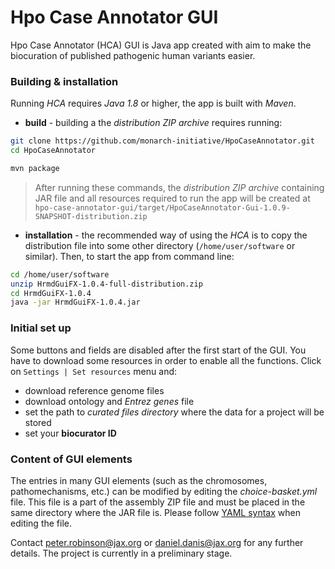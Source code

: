 # Hpo Case Annotator GUI

Hpo Case Annotator (HCA) GUI is Java app created with aim to make the biocuration of published pathogenic human variants easier.

### Building & installation
Running *HCA* requires *Java 1.8* or higher, the app is built with *Maven*.

- **build** - building a the *distribution ZIP archive* requires running:

```bash
git clone https://github.com/monarch-initiative/HpoCaseAnnotator.git
cd HpoCaseAnnotator

mvn package
```
> After running these commands, the *distribution ZIP archive* containing JAR file and all resources required to run the app will be created at `hpo-case-annotator-gui/target/HpoCaseAnnotator-Gui-1.0.9-SNAPSHOT-distribution.zip`

- **installation** - the recommended way of using the *HCA* is to copy the distribution file into some other directory (`/home/user/software` or similar). Then, to start the app from command line:

```bash
cd /home/user/software
unzip HrmdGuiFX-1.0.4-full-distribution.zip
cd HrmdGuiFX-1.0.4
java -jar HrmdGuiFX-1.0.4.jar
```

### Initial set up
Some buttons and fields are disabled after the first start of the GUI. You have to download some resources in order to enable all the functions. Click on `Settings | Set resources` menu and:

- download reference genome files
- download ontology and *Entrez genes* file
- set the path to *curated files directory* where the data for a project will be stored
- set your **biocurator ID**

### Content of GUI elements
The entries in many GUI elements (such as the chromosomes, pathomechanisms, etc.) can be modified by editing the *choice-basket.yml* file. This file is a part of the assembly ZIP file and must be placed in the same directory where the JAR file is. Please follow [YAML syntax](https://en.wikipedia.org/wiki/YAML) when editing the file.

Contact peter.robinson@jax.org or daniel.danis@jax.org for any further details. The project is currently in a preliminary stage.

